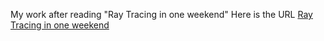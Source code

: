 <!--
 * @Author: feiqi3
 * @Date: 2022-03-01 23:47:35
 * @LastEditTime: 2022-03-01 23:48:49
 * @LastEditors: feiqi3
 * @Description: |The readme File|
 * @FilePath: \rayTracer\Readme.md
 * ->blog: feiqi3.cn <-
-->
My work after reading "Ray Tracing in one weekend"
Here is the URL [Ray Tracing in one weekend](https://raytracing.github.io/books/RayTracingInOneWeekend.html)
